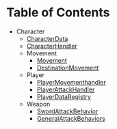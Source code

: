 # Table of Contents

- Character
    -  [CharacterData](/Assets/Scripts/Character/CharacterData.md)
    -  [CharacterHandler](/Assets/Scripts/Character/CharacterHandler.md)
    - Movement
        - [Movement](/Assets/Scripts/Character/Movement/Movement.md)
        - [DestinationMovement](/Assets/Scripts/Character/Movement/DestinationMovement.md)
    - Player
        - [PlayerMovementhandler](/Assets/Scripts/Character/Player/PlayerMovementHandler.md)
        - [PlayerAttackHandler](/Assets/Scripts/Character/CharacterHandler.md)
        - [PlayerDataRegistry](/Assets/Scripts/Character/Player/PlayerDataRegistry.md)
    - Weapon
        - [SwordAttackBehavior](/Assets/Scripts/Weapon/Sword/SwordAttackBehavior.md)
        - [GeneralAttackBehaviors](/Assets/Scripts/Weapon/AttackBehaviors/GeneralAttackBehavior.md)
            